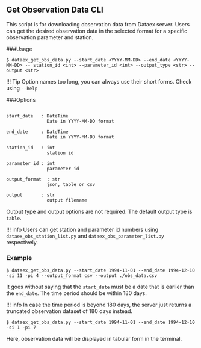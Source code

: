 ## Get Observation Data CLI

This script is for downloading observation data from Dataex server. 
Users can get the desired observation data in the selected format for a specific observation parameter and station.

###Usage
```
$ dataex_get_obs_data.py --start_date <YYYY-MM-DD> --end_date <YYYY-MM-DD> -- station_id <int> --parameter_id <int> --output_type <str> --output <str>
```
!!! Tip
    Option names too long, you can always use their short forms. Check using `--help`
    

###Options
```
               
start_date   : DateTime
               Date in YYYY-MM-DD format
        
end_date     : DateTime
               Date in YYYY-MM-DD format
               
station_id   : int
               station id
               
parameter_id : int 
               parameter id   
           
output_format  : str
               json, table or csv       
               
output       : str
               output filename
```

Output type and output options are not required. The default output type is `table`. 

!!! info
    Users can get station and parameter id numbers using `dataex_obs_station_list.py` and `dataex_obs_parameter_list.py` respectively.


### Example

```
$ dataex_get_obs_data.py --start_date 1994-11-01 --end_date 1994-12-10 -si 11 -pi 4 --output_format csv --output ./obs_data.csv
```

It goes without saying that the `start_date` must be a date that is earlier than the `end_date`. The time period should be within 180 days. 

!!! info 
    In case the time period is beyond 180 days, the server just returns a truncated observation dataset of 180 days instead.

```
$ dataex_get_obs_data.py --start_date 1994-11-01 --end_date 1994-12-10 -si 1 -pi 7
```
Here, observation data will be displayed in tabular form in the terminal.

